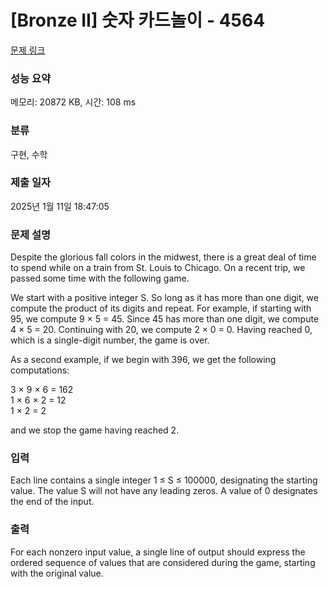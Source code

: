 # [Bronze II] 숫자 카드놀이 - 4564 

[문제 링크](https://www.acmicpc.net/problem/4564) 

### 성능 요약

메모리: 20872 KB, 시간: 108 ms

### 분류

구현, 수학

### 제출 일자

2025년 1월 11일 18:47:05

### 문제 설명

<p>Despite the glorious fall colors in the midwest, there is a great deal of time to spend while on a train from St. Louis to Chicago. On a recent trip, we passed some time with the following game.</p>

<p>We start with a positive integer S. So long as it has more than one digit, we compute the product of its digits and repeat. For example, if starting with 95, we compute 9 × 5 = 45. Since 45 has more than one digit, we compute 4 × 5 = 20. Continuing with 20, we compute 2 × 0 = 0. Having reached 0, which is a single-digit number, the game is over.</p>

<p>As a second example, if we begin with 396, we get the following computations: </p>

<p>3 × 9 × 6 = 162 <br>
1 × 6 × 2 = 12 <br>
1 × 2 = 2 </p>

<p>and we stop the game having reached 2.</p>

### 입력 

 <p>Each line contains a single integer 1 ≤ S ≤ 100000, designating the starting value. The value S will not have any leading zeros. A value of 0 designates the end of the input.</p>

### 출력 

 <p>For each nonzero input value, a single line of output should express the ordered sequence of values that are considered during the game, starting with the original value.</p>

